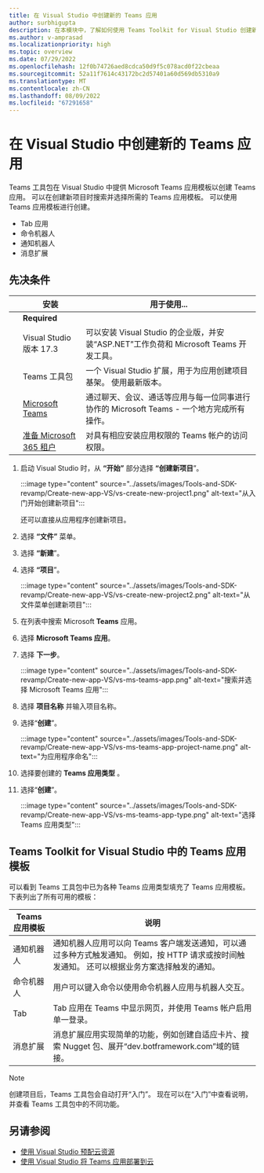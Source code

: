 ```yaml
---
title: 在 Visual Studio 中创建新的 Teams 应用
author: surbhigupta
description: 在本模块中，了解如何使用 Teams Toolkit for Visual Studio 创建新的 Teams 应用
ms.author: v-amprasad
ms.localizationpriority: high
ms.topic: overview
ms.date: 07/29/2022
ms.openlocfilehash: 12f0b74726aed8cdca50d9f5c078acd0f22cbeaa
ms.sourcegitcommit: 52a11f7614c43172bc2d57401a60d569db5310a9
ms.translationtype: MT
ms.contentlocale: zh-CN
ms.lasthandoff: 08/09/2022
ms.locfileid: "67291658"
---
```

# <a name="create-new-teams-app-in-visual-studio"></a>在 Visual Studio 中创建新的 Teams 应用

Teams 工具包在 Visual Studio 中提供 Microsoft Teams 应用模板以创建 Teams 应用。  可以在创建新项目时搜索并选择所需的 Teams 应用模板。 可以使用 Teams 应用模板进行创建。

* Tab 应用
* 命令机器人
* 通知机器人
* 消息扩展

## <a name="prerequisites"></a>先决条件

| &nbsp; | 安装 | 用于使用... |
| --- | --- | --- |
| &nbsp; | **Required** | &nbsp; |
| &nbsp; | Visual Studio 版本 17.3 | 可以安装 Visual Studio 的企业版，并安装“ASP.NET”工作负荷和 Microsoft Teams 开发工具。 |
| &nbsp; | Teams 工具包 | 一个 Visual Studio 扩展，用于为应用创建项目基架。 使用最新版本。 |
| &nbsp; | [Microsoft Teams](https://www.microsoft.com/microsoft-teams/download-app) | 通过聊天、会议、通话等应用与每一位同事进行协作的 Microsoft Teams - 一个地方完成所有操作。 |
 | &nbsp; | [准备 Microsoft 365 租户](../concepts/build-and-test/prepare-your-o365-tenant.md) | 对具有相应安装应用权限的 Teams 帐户的访问权限。 |

1. 启动 Visual Studio 时，从 **“开始”** 部分选择 **“创建新项目**”。

   :::image type="content" source="../assets/images/Tools-and-SDK-revamp/Create-new-app-VS/vs-create-new-project1.png" alt-text="从入门开始创建新项目":::

   还可以直接从应用程序创建新项目。

1. 选择 **“文件”** 菜单。
1. 选择  **“新建**”。
1. 选择 **“项目**”。

   :::image type="content" source="../assets/images/Tools-and-SDK-revamp/Create-new-app-VS/vs-create-new-project2.png" alt-text="从文件菜单创建新项目":::

1. 在列表中搜索 Microsoft **Teams** 应用。
1. 选择 **Microsoft Teams 应用**。
1. 选择 **下一步**。

   :::image type="content" source="../assets/images/Tools-and-SDK-revamp/Create-new-app-VS/vs-ms-teams-app.png" alt-text="搜索并选择 Microsoft Teams 应用":::

1. 选择 **项目名称** 并输入项目名称。
1. 选择“**创建**”。

   :::image type="content" source="../assets/images/Tools-and-SDK-revamp/Create-new-app-VS/vs-ms-teams-app-project-name.png" alt-text="为应用程序命名":::

1. 选择要创建的 **Teams 应用类型** 。
1. 选择“**创建**”。

   :::image type="content" source="../assets/images/Tools-and-SDK-revamp/Create-new-app-VS/vs-ms-teams-app-type.png" alt-text="选择 Teams 应用类型":::

## <a name="teams-app-templates-in-teams-toolkit-for-visual-studio"></a>Teams Toolkit for Visual Studio 中的 Teams 应用模板

可以看到 Teams 工具包中已为各种 Teams 应用类型填充了 Teams 应用模板。 下表列出了所有可用的模板：

|Teams 应用模板  |说明  |
|---------|---------|
|通知机器人     |通知机器人应用可以向 Teams 客户端发送通知，可以通过多种方式触发通知。 例如，按 HTTP 请求或按时间触发通知。 还可以根据业务方案选择触发的通知。         |
|命令机器人     |用户可以键入命令以使用命令机器人应用与机器人交互。         |
|Tab     |Tab 应用在 Teams 中显示网页，并使用 Teams 帐户启用单一登录。         |
|消息扩展     |消息扩展应用实现简单的功能，例如创建自适应卡片、搜索 Nugget 包、展开“dev.botframework.com”域的链接。         |

> [!NOTE]
>创建项目后，Teams 工具包会自动打开“入门”。 现在可以在“入门”中查看说明，并查看 Teams 工具包中的不同功能。

## <a name="see-also"></a>另请参阅

* [使用 Visual Studio 预配云资源](provision-cloud-resources.md)
* [使用 Visual Studio 将 Teams 应用部署到云](deploy-teams-app.md)
